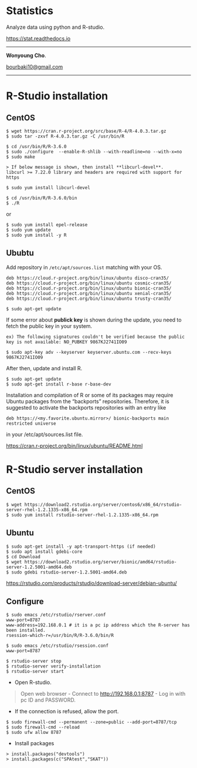 # Statistics

Analyze data using python and R-studio.

<a href="https://stat.readthedocs.io" target="_blank"> https://stat.readthedocs.io </a>


---

**Wonyoung Cho**.

<bourbaki10@gmail.com>

---
# R-Studio installation
## CentOS
```
$ wget https://cran.r-project.org/src/base/R-4/R-4.0.3.tar.gz
$ sudo tar -zxvf R-4.0.3.tar.gz -C /usr/bin/R

$ cd /usr/bin/R/R-3.6.0
$ sudo ./configure  --enable-R-shlib --with-readline=no --with-x=no
$ sudo make

> If below message is shown, then install **libcurl-devel**.
libcurl >= 7.22.0 library and headers are required with support for https

$ sudo yum install libcurl-devel

$ cd /usr/bin/R/R-3.6.0/bin
$ ./R
```
or
```
$ sudo yum install epel-release
$ sudo yum update
$ sudo yum install -y R
```

## Ububtu
Add repository in `/etc/apt/sources.list` matching with your OS.
```
deb https://cloud.r-project.org/bin/linux/ubuntu disco-cran35/
deb https://cloud.r-project.org/bin/linux/ubuntu cosmic-cran35/
deb https://cloud.r-project.org/bin/linux/ubuntu bionic-cran35/
deb https://cloud.r-project.org/bin/linux/ubuntu xenial-cran35/
deb https://cloud.r-project.org/bin/linux/ubuntu trusty-cran35/

$ sudo apt-get update
```
If some error about **publick key** is shown during the update, you need to fetch the public key in your system.
```
ex) The following signatures couldn't be verified because the public key is not available: NO_PUBKEY 9867KJ2741IO09

$ sudo apt-key adv --keyserver keyserver.ubuntu.com --recv-keys 9867KJ2741IO09
```
After then, update and install R.
```
$ sudo apt-get update
$ sudo apt-get install r-base r-base-dev
```
Installation and compilation of R or some of its packages may require Ubuntu packages from the “backports” repositories. Therefore, it is suggested to activate the backports repositories with an entry like
```
deb https://<my.favorite.ubuntu.mirror>/ bionic-backports main restricted universe
```
in your /etc/apt/sources.list file.

<https://cran.r-project.org/bin/linux/ubuntu/README.html>


# R-Studio server installation
## CentOS
```
$ wget https://download2.rstudio.org/server/centos6/x86_64/rstudio-server-rhel-1.2.1335-x86_64.rpm
$ sudo yum install rstudio-server-rhel-1.2.1335-x86_64.rpm
```

## Ubuntu
```
$ sudo apt-get install -y apt-transport-https (if needed)
$ sudo apt install gdebi-core
$ cd Download
$ wget https://download2.rstudio.org/server/bionic/amd64/rstudio-server-1.2.5001-amd64.deb
$ sudo gdebi rstudio-server-1.2.5001-amd64.deb
```
<https://rstudio.com/products/rstudio/download-server/debian-ubuntu/>

## Configure
```
$ sudo emacs /etc/rstudio/rserver.conf
www-port=8787
www-address=192.168.0.1 # it is a pc ip address which the R-server has been installed.
rsession-which-r=/usr/bin/R/R-3.6.0/bin/R

$ sudo emacs /etc/rstudio/rsession.conf
www-port=8787

$ rstudio-server stop
$ rstudio-server verify-installation
$ rstudio-server start
```
- Open R-studio.

> Open web browser - Connect to http://192.168.0.1:8787 - Log in with pc ID and PASSWORD.

- If the connection is refused, allow the port.
```
$ sudo firewall-cmd --permanent --zone=public --add-port=8787/tcp
$ sudo firewall-cmd --reload
$ sudo ufw allow 8787
```

- Install packages
```
> install.packages("devtools")
> install.packages(c("SPAtest","SKAT"))
```
